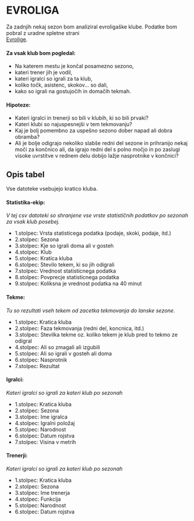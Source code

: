 # EVROLIGA

Za zadnjih nekaj sezon bom analiziral evroligaške klube.
Podatke bom pobral z uradne spletne strani  
[Evrolige](http://www.euroleague.net/).

#### Za vsak klub bom pogledal:
  - Na katerem mestu je končal posamezno sezono,
  - kateri trener jih je vodil, 
  - kateri igralci so igrali za ta klub, 
  - koliko točk, asistenc, skokov... so dali,
  - kako so igrali na gostujočih in domačih tekmah.
 
 
 #### Hipoteze:
  - Kateri igralci in trenerji so bili v klubih, ki so bili prvaki?
  - Kateri klubi so najuspesnejši v tem tekmovanju?
  - Kaj je bolj pomembno za uspešno sezono dober napad ali dobra obramba?
  - Ali je bolje odigrajo nekoliko slabše redni del sezone in prihranijo nekaj moči za končnico ali, da igrajo redni del s polno močjo in po zaslugi visoke uvrstitve v rednem delu dobijo lažje nasprotnike v končnici?

## Opis tabel
Vse datoteke vsebujejo kratico kluba.

#### Statistika-ekip:
*V tej csv datoteki so shranjene vse vrste statističnih podatkov po sezonah za vsak klub posebej.*
- 1.stolpec: Vrsta statisticega podatka (podaje, skoki, podaje, itd.)
- 2.stolpec: Sezona
- 3.stolpec: Kje so igrali doma ali v gosteh
- 4.stolpec: Klub
- 5.stolpec: Kratica kluba
- 6.stolpec: Stevilo tekem, ki so jih odigrali
- 7.stolpec: Vrednost statisticnega podatka
- 8.stolpec: Povprecje statisticnega podatka
- 9.stolpec: Koliksna je vrednost podatka na 40 minut

#### Tekme:
*Tu so rezultati vseh tekem od zacetka tekmovanja do lanske sezone.*
- 1.stolpec: Kratica kluba
- 2.stolpec: Faza tekmovanja (redni del, koncnica, itd.)
- 3.stolpec: Stevilka tekme oz. koliko tekem je klub pred to tekmo ze odigral
- 4.stolpec: Ali so zmagali ali izgubili
- 5.stolpec: Ali so igrali v gosteh ali doma
- 6.stolpec: Nasprotnik
- 7.stolpec: Rezultat

#### Igralci:
*Kateri igralci so igrali za kateri klub po sezonah*
- 1.stolpec: Kratica kluba
- 2.stolpec: Sezona
- 3.stolpec: Ime igralca
- 4.stolpec: Igralni položaj
- 5.stolpec: Narodnost
- 6.stolpec: Datum rojstva
- 7.stolpec: Visina v metrih

#### Trenerji:
*Kateri igralci so igrali za kateri klub po sezonah*
- 1.stolpec: Kratica kluba
- 2.stolpec: Sezona
- 3.stolpec: Ime trenerja
- 4.stolpec: Funkcija
- 5.stolpec: Narodnost
- 6.stolpec: Datum rojstva
